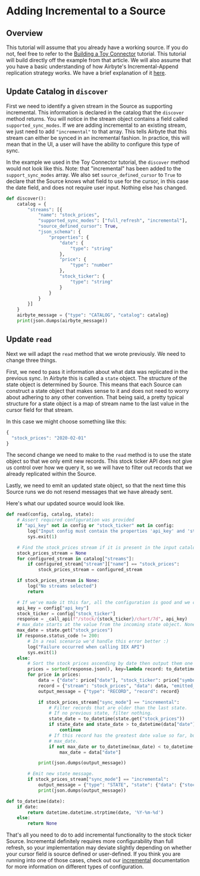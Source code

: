 # Adding Incremental to a Source

## Overview

This tutorial will assume that you already have a working source. If you do not, feel free to refer to the [Building a Toy Connector](toy-connector.md) tutorial. This tutorial will build directly off the example from that article. We will also assume that you have a basic understanding of how Airbyte's Incremental-Append replication strategy works. We have a brief explanation of it [here](../architecture/incremental-append.md).

## Update Catalog in `discover`

First we need to identify a given stream in the Source as supporting incremental. This information is declared in the catalog that the `discover` method returns. You will notice in the stream object contains a field called `supported_sync_modes`. If we are adding incremental to an existing stream, we just need to add `"incremental"` to that array. This tells Airbyte that this stream can either be synced in an incremental fashion. In practice, this will mean that in the UI, a user will have the ability to configure this type of sync.

In the example we used in the Toy Connector tutorial, the `discover` method would not look like this. Note: that "incremental" has been added to the `support_sync_modes` array. We also set `source_defined_cursor` to `True` to declare that the Source knows what field to use for the cursor, in this case the date field, and does not require user input. Nothing else has changed.

```python
def discover():
    catalog = {
        "streams": [{
            "name": "stock_prices",
            "supported_sync_modes": ["full_refresh", "incremental"],
            "source_defined_cursor": True,
            "json_schema": {
                "properties": {
                    "date": {
                        "type": "string"
                    },
                    "price": {
                        "type": "number"
                    },
                    "stock_ticker": {
                        "type": "string"
                    }
                }
            }
        }]
    }
    airbyte_message = {"type": "CATALOG", "catalog": catalog}
    print(json.dumps(airbyte_message))
```

## Update `read`

Next we will adapt the `read` method that we wrote previously. We need to change three things.

First, we need to pass it information about what data was replicated in the previous sync. In Airbyte this is called a `state` object. The structure of the state object is determined by Source. This means that each Source can construct a state object that makes sense to it and does not need to worry about adhering to any other convention. That being said, a pretty typical structure for a state object is a map of stream name to the last value in the cursor field for that stream.

In this case we might choose something like this:

```javascript
{
  "stock_prices": "2020-02-01"
}
```

The second change we need to make to the `read` method is to use the state object so that we only emit new records. This stock ticker API does not give us control over how we query it, so we will have to filter out records that we already replicated within the Source.

Lastly, we need to emit an updated state object, so that the next time this Source runs we do not resend messages that we have already sent.

Here's what our updated source would look like.

```python
def read(config, catalog, state):
    # Assert required configuration was provided
    if "api_key" not in config or "stock_ticker" not in config:
        log("Input config must contain the properties 'api_key' and 'stock_ticker'")
        sys.exit(1)

    # Find the stock_prices stream if it is present in the input catalog
    stock_prices_stream = None
    for configured_stream in catalog["streams"]:
        if configured_stream["stream"]["name"] == "stock_prices":
            stock_prices_stream = configured_stream

    if stock_prices_stream is None:
        log("No streams selected")
        return

    # If we've made it this far, all the configuration is good and we can pull the last 7 days of market data
    api_key = config["api_key"]
    stock_ticker = config["stock_ticker"]
    response = _call_api(f"/stock/{stock_ticker}/chart/7d", api_key)
    # max_date starts at the value from the incoming state object. None if there was no previous state.
    max_date = state.get("stock_prices")
    if response.status_code != 200:
        # In a real scenario we'd handle this error better :)
        log("Failure occurred when calling IEX API")
        sys.exit(1)
    else:
        # Sort the stock prices ascending by date then output them one by one as AirbyteMessages
        prices = sorted(response.json(), key=lambda record: to_datetime(record["date"]))
        for price in prices:
            data = {"date": price["date"], "stock_ticker": price["symbol"], "price": price["close"]}
            record = {"stream": "stock_prices", "data": data, "emitted_at": int(datetime.datetime.now().timestamp()) * 1000}
            output_message = {"type": "RECORD", "record": record}

            if stock_prices_stream["sync_mode"] == "incremental":
                # Filter records that are older than the last state.
                # If no previous state, filter nothing.
                state_date = to_datetime(state.get("stock_prices"))
                if state_date and state_date > to_datetime(data["date"]):
                    continue
                # If this record has the greatest date value so far, bump
                # max_date.
                if not max_date or to_datetime(max_date) < to_datetime(data["date"]):
                    max_date = data["date"]

            print(json.dumps(output_message))

        # Emit new state message.
        if stock_prices_stream["sync_mode"] == "incremental":
            output_message = {"type": "STATE", "state": {"data": {"stock_prices": max_date}}}
            print(json.dumps(output_message))

def to_datetime(date):
    if date:
        return datetime.datetime.strptime(date, '%Y-%m-%d')
    else:
        return None
```

That's all you need to do to add incremental functionality to the stock ticker Source. Incremental definitely requires more configurability than full refresh, so your implementation may deviate slightly depending on whether your cursor field is source defined or user-defined. If you think you are running into one of those cases, check out our [incremental](../architecture/incremental-append.md) documentation for more information on different types of configuration.

